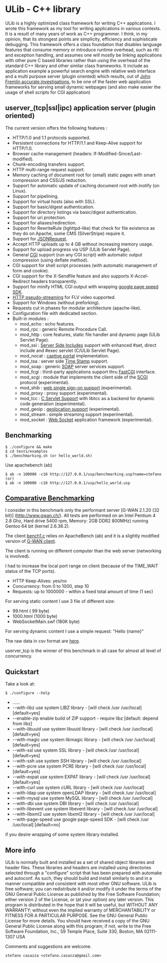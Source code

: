 ULib - C++ library
==================

ULib is a highly optimized class framework for writing C++ applications. I wrote this framework as my tool for writing applications in various contexts.
It is a result of many years of work as C++ programmer. I think, in my opinion, that its strongest points are simplicity, efficiency and sophisticate
debugging. This framework offers a class foundation that disables language features that consume memory or introduce runtime overhead, such as rtti and
exception handling, and assumes one will mostly be linking applications with other pure C based libraries rather than using the overhead of the standard
C++ library and other similar class frameworks. It include as application example a powerful search engine with relative web interface and a multi purpose
server (plugin oriented) which results, out of [John Fremlin accurate investigations](http://john.freml.in/ulib-fast-io-framework), to be one of the faster
web application frameworks for serving small dynamic webpages (and also make easier the usage of shell scripts for CGI application)


userver_(tcp|ssl|ipc) application server (plugin oriented)
----------------------------------------------------------

The current version offers the following features :

   * HTTP/1.0 and 1.1 protocols supported.
   * Persistent connections for HTTP/1.1 and Keep-Alive support for HTTP/1.0.
   * Browser cache management (headers: If-Modified-Since/Last-modified).
   * Chunk-encoding transfers support.
   * HTTP multi-range request support.
   * Memory caching of document root for (small) static pages with smart compression and CSS/JS reduction.
   * Support for automatic update of caching document root with inotify (on Linux).
   * Support for pipelining.
   * Support for virtual hosts (also with SSL).
   * Support for basic/digest authentication.
   * Support for directory listings via basic/digest authentication.
   * Support for uri protection.
   * Support for aliases/redirection.
   * Support for RewriteRule (lighttpd-like) that check for file existence as they do on Apache,
     some CMS (SilverStripe) require it.
   * Support for [JSONRequest](http://json.org/JSONRequest.html).
   * Accept HTTP uploads up to 4 GB without increasing memory usage.
   * Support for upload progress via USP (ULib Servlet Page).
   * General [CGI](http://it.wikipedia.org/wiki/Common_Gateway_Interface) support (run any CGI script) with automatic output compression (using deflate method).
   * CGI support for shell script processes (with automatic management of form and cookie).
   * CGI support for the X-Sendfile feature and also supports X-Accel-Redirect headers transparently.
   * Support for minify HTML CGI output with wrapping [google page speed SDK](http://code.google.com/speed/page-speed/download.html#pagespeed-sdk).
   * [HTTP pseudo-streaming](http://www.phpmotionwiz.com/what-is-pseudo-streaming) for FLV video supported.
   * Support for Windows (without preforking).
   * Requests cut in phases for modular architecture (apache-like).
   * Configuration file with dedicated section.
   * Built-in modules :
       * mod_echo : echo features.
       * mod_rpc : generic Remote Procedure Call.
       * mod_http : core features, static file handler and dynamic page (ULib Servlet Page).
       * mod_ssi : [Server Side Includes]( http://en.wikipedia.org/wiki/Server_Side_Include) support with enhanced #set, direct include and #exec servlet (C/ULib Servlet Page).
       * mod_nocat : [captive portal](http://nocat.net/) implementation.
       * mod_tsa : server side [Time Stamp](http://www.opentsa.org) support.
       * mod_soap : generic [SOAP](http://java.sun.com/developer/technicalArticles/xml/webservices) server services support.
       * mod_fcgi : third-party applications support thru [FastCGI](http://www.fastcgi.com/drupal) interface.
       * mod_scgi : module that implements the client side of the [SCGI](http://www.mems-exchange.org/software/scgi) protocol (experimental).
       * mod_shib : [web single sign-on support](http://shibboleth.internet2.edu) (experimental).
       * mod_proxy : proxy support (experimental).
       * mod_tcc : [C Servlet Support](http://bellard.org/tcc/) with libtcc as a backend for dynamic code generation (experimental).
       * mod_geoip : [geolocation support](http://www.maxmind.com/geoip/api/c.shtml) (experimental).
       * mod_stream : simple streaming support (experimental).
       * mod_socket : [Web Socket](http://dev.w3.org/html5/websockets) application framework (experimental).


Benchmarking
------------

    $ ./configure && make
    $ cd tests/examples
    $ ./benchmarking.sh (or hello_world.sh)

Use apachebench (ab)

	$ ab -n 100000 -c10 http://127.0.0.1/usp/benchmarking.usp?name=stefano (or)
	$ ab -n 100000 -c10 http://127.0.0.1/usp/hello_world.usp


[Comparative Benchmarking](https://github.com/stefanocasazza/ULib/tree/master/doc/benchmark)
--------------------------------------------------------------------------------------------

I consider in this benchmark only the performant server [G-WAN 2.1.20 (32 bit)] (http://www.gwan.ch/).
All tests are performed on an Intel Pentium 4 2.8 Ghz, Hard drive 5400 rpm, Memory: 2GB DDR2 800MHz) running Gentoo 64 bit (kernel 2.6.38.2).

The client [bench1.c](https://github.com/stefanocasazza/ULib/tree/master/doc/benchmark/bin/bench1.c)
relies on ApacheBench (ab) and it is a slightly modified version of [G-WAN client](http://gwan.ch/source/ab.c.txt).

The client is running on different computer than the web server (networking is involved).

I had to increase the local port range on client (because of the TIME_WAIT status of the TCP ports).

 * HTTP Keep-Alives: yes/no
 * Concurrency: from 0 to 1000, step 10
 * Requests: up to 1000000 - within a fixed total amount of time (1 sec)

For serving static content I use 3 file of different size:

 *   99.html         (  99 byte)
 * 1000.html	      (1000 byte)
 * WebSocketMain.swf (180K byte)

For serving dynamic content I use a simple request: "Hello {name}"

The raw data in csv format are [here](https://github.com/stefanocasazza/ULib/tree/master/doc/benchmark).

userver_tcp is the winner of this benchmark in all case for almost all level of concurrency.


Quickstart
----------

Take a look at:

    $ ./configure --help
* ......
* --with-libz             use system     LIBZ library - [will check /usr /usr/local] [default=yes]
* --enable-zip            enable build of ZIP support - require libz [default: depend from libz]
* --with-libuuid          use system  libuuid library - [will check /usr /usr/local] [default=yes]
* --with-magic            use system libmagic library - [will check /usr /usr/local] [default=yes]
* --with-ssl              use system      SSL library - [will check /usr /usr/local] [default=yes]
* --with-ssh              use system      SSH library - [will check /usr /usr/local]
* --with-pcre             use system     PCRE library - [will check /usr /usr/local] [default=yes]
* --with-expat            use system    EXPAT library - [will check /usr /usr/local] [default=yes]
* --with-curl             use system     cURL library - [will check /usr /usr/local]
* --with-ldap             use system openLDAP library - [will check /usr /usr/local]
* --with-mysql            use system    MySQL library - [will check /usr /usr/local]
* --with-dbi              use system      DBI library - [will check /usr /usr/local]
* --with-libevent         use system libevent library - [will check /usr /usr/local]
* --with-libxml2          use system  libxml2 library - [will check /usr /usr/local]
* --with-page-speed       use google page-speed SDK   - [will check /usr /usr/local] [default=no]

if you desire wrapping of some system library installed.


More info
---------

ULib is normally built and installed as a set of shared object libraries and header files. These libraries and headers are installed using directories selected through a "configure" script that has been prepared with automake and autoconf. As such, they should build and install similarly to and in a manner compatible and consistent with most other GNU software. ULib is free software; you can redistribute it and/or modify it under the terms of the GNU General Public License as published by the Free Software Foundation; either version 2 of the License, or (at your option) any later version. This program is distributed in the hope that it will be useful, but WITHOUT ANY WARRANTY; without even the implied warranty of MERCHANTABILITY or FITNESS FOR A PARTICULAR PURPOSE. See the GNU General Public License for more details. You should have received a copy of the GNU General Public License along with this program; if not, write to the Free Software Foundation, Inc., 59 Temple Place, Suite 330, Boston, MA  02111-1307  USA

Comments and suggestions are welcome.

	stefano casazza <stefano.casazza@gmail.com>
